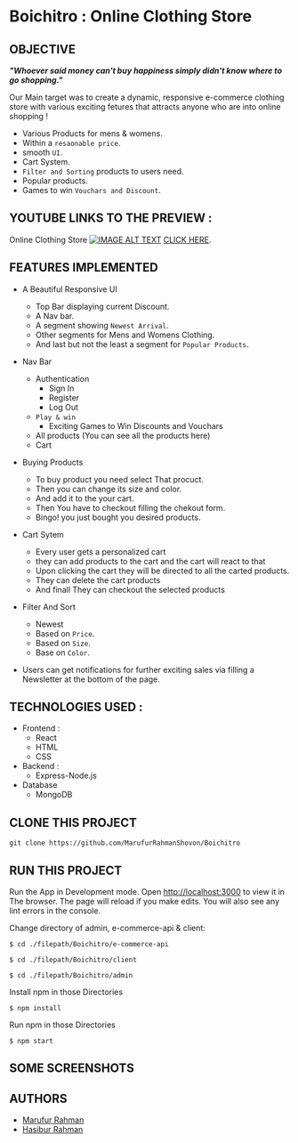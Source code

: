 # Boichitro : Online Clothing Store

## OBJECTIVE

***"Whoever said money can't buy happiness simply didn't know where to go shopping."***

Our Main target was to create a dynamic, responsive e-commerce clothing store with various exciting fetures that attracts anyone who are into online shopping !

 * Various Products for mens & womens.
 * Within a `resaonable price`.
 * smooth `UI`. 
 * Cart System.
 * `Filter and Sorting` products to users need.
 * Popular products.
 * Games to win  `Vouchars and Discount`.

## YOUTUBE LINKS TO THE PREVIEW :
Online Clothing Store 
[![IMAGE ALT TEXT](http://img.youtube.com/vi/dsYeJJSruIc/0.jpg)](https://youtu.be/dsYeJJSruIc)
[CLICK HERE](https://youtu.be/dsYeJJSruIc).


## FEATURES IMPLEMENTED

* A Beautiful Responsive UI
  - Top Bar displaying current Discount.
  - A Nav bar.
  - A segment showing `Newest Arrival`.
  - Other segments for Mens and Womens Clothing.
  - And last but not the least a segment for `Popular Products`.

* Nav Bar
  - Authentication
    - Sign In
    - Register
    - Log Out
  - `Play & win`
    - Exciting Games to Win Discounts and Vouchars
  - All products (You can see all the products here)
  - Cart
  
* Buying Products
  - To buy product you need select That procuct.
  - Then you can change its size and color.
  - And add it to the your cart.
  - Then You have to checkout filling the chekout form. 
  - Bingo! you just bought you desired products.
  
 * Cart Sytem
   - Every user gets a personalized cart
   - they can add products to the cart and the cart will react to that
   - Upon clicking the cart they will be directed to all the carted products.
   - They can delete the cart products
   - And finall They can checkout the selected products

* Filter And Sort
  - Newest
  - Based on `Price`.
  - Based on `Size`.
  - Base on `Color`.
* Users can get notifications for further exciting sales via filling a Newsletter at the bottom of the page.


## TECHNOLOGIES USED : 
* Frontend : 
  - React
  - HTML
  - CSS 
* Backend :
  - Express-Node.js
* Database 
  - MongoDB
 
 ## CLONE THIS PROJECT
 ```
 git clone https://github.com/MarufurRahmanShovon/Boichitro
 ````
 ## RUN THIS PROJECT
 
 Run the App in Development mode.
 Open [ http://localhost:3000]( http://localhost:3000) to view it in The browser.
 The page will reload if you make edits.
You will also see any lint errors in the console.

Change directory of admin, e-commerce-api & client:
```
$ cd ./filepath/Boichitro/e-commerce-api

$ cd ./filepath/Boichitro/client

$ cd ./filepath/Boichitro/admin

```
Install npm in those Directories
```
$ npm install
```
Run npm in those Directories
```
$ npm start
```

 
 ## SOME SCREENSHOTS
 
 ## AUTHORS
 * [Marufur Rahman](https://github.com/MarufurRahmanShovon)
 * [Hasibur Rahman](https://github.com/hamim4389)
 



